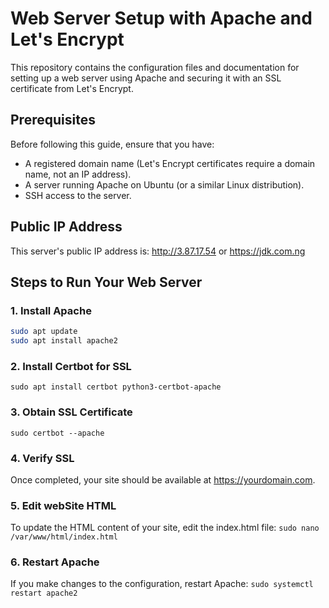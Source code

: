 # Web Server Setup with Apache and Let's Encrypt

This repository contains the configuration files and documentation for setting up a web server using Apache and securing it with an SSL certificate from Let's Encrypt.

## Prerequisites

Before following this guide, ensure that you have:

- A registered domain name (Let's Encrypt certificates require a domain name, not an IP address).
- A server running Apache on Ubuntu (or a similar Linux distribution).
- SSH access to the server.

## Public IP Address

This server's public IP address is: http://3.87.17.54 or https://jdk.com.ng


## Steps to Run Your Web Server

### 1. **Install Apache**

```bash
sudo apt update
sudo apt install apache2
```

### 2. **Install Certbot for SSL**
```sudo apt install certbot python3-certbot-apache```

### 3. **Obtain SSL Certificate**
```sudo certbot --apache```

### 4. **Verify SSL**
Once completed, your site should be available at https://yourdomain.com.

### 5. **Edit webSite HTML**
To update the HTML content of your site, edit the index.html file:
```sudo nano /var/www/html/index.html```

### 6. **Restart Apache**
If you make changes to the configuration, restart Apache:
```sudo systemctl restart apache2```





